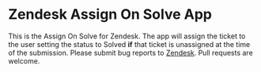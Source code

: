 Zendesk Assign On Solve App
===============

This is the Assign On Solve for Zendesk. The app will assign the ticket to the user setting the status to Solved __if__ that ticket is unassigned at the time of the submission. Please submit bug reports to [Zendesk](http://support.zendesk.com/). Pull requests are welcome.
